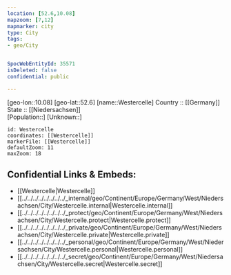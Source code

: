 ```yaml
---
location: [52.6,10.08] 
mapzoom: [7,12] 
mapmarker: city 
type: City
tags:
- geo/City


SpocWebEntityId: 35571
isDeleted: false
confidential: public

---
```

[geo-lon::10.08] 
[geo-lat::52.6] 
[name::Westercelle] 
Country :: [[Germany]]  
State :: [[Niedersachsen]]  
[Population::] 
[Unknown::] 


```leaflet
id: Westercelle
coordinates: [[Westercelle]] 
markerFile: [[Westercelle]] 
defaultZoom: 11 
maxZoom: 18
```


## Confidential Links & Embeds: 
- [[Westercelle|Westercelle]]  
- [[../../../../../../../../_internal/geo/Continent/Europe/Germany/West/Niedersachsen/City/Westercelle.internal|Westercelle.internal]] 
- [[../../../../../../../../_protect/geo/Continent/Europe/Germany/West/Niedersachsen/City/Westercelle.protect|Westercelle.protect]] 
- [[../../../../../../../../_private/geo/Continent/Europe/Germany/West/Niedersachsen/City/Westercelle.private|Westercelle.private]] 
- [[../../../../../../../../_personal/geo/Continent/Europe/Germany/West/Niedersachsen/City/Westercelle.personal|Westercelle.personal]] 
- [[../../../../../../../../_secret/geo/Continent/Europe/Germany/West/Niedersachsen/City/Westercelle.secret|Westercelle.secret]] 
